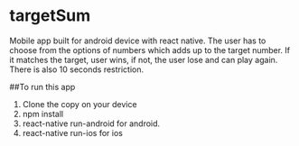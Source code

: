 # targetSum
Mobile app built for android device with react native. 
The user has to choose from the options of numbers which adds up to the target number. 
If it matches the target, user wins, if not, the user lose and can play again. 
There is also 10 seconds restriction.

##To run this app

1. Clone the copy on your device
2. npm install
3. react-native run-android for android.
4. react-native run-ios for ios
